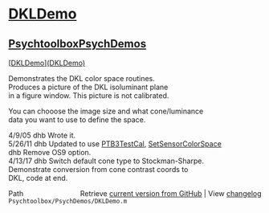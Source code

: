 # [DKLDemo](DKLDemo)
## [Psychtoolbox](Psychtoolbox)[PsychDemos](PsychDemos)

[[DKLDemo](DKLDemo)][(DKLDemo)]((DKLDemo))  
  
Demonstrates the DKL color space routines.  
Produces a picture of the DKL isoluminant plane  
in a figure window.  This picture is not calibrated.  
  
You can chooose the image size and what cone/luminance  
data you want to use to define the space.  
  
4/9/05  dhb     Wrote it.  
5/26/11   dhb     Updated to use [PTB3TestCal](PTB3TestCal), [SetSensorColorSpace](SetSensorColorSpace)  
          dhb     Remove OS9 option.  
4/13/17   dhb     Switch default cone type to Stockman-Sharpe.  
                  Demonstrate conversion from cone contrast coords to  
                  DKL, code at end.  




<div class="code_header" style="text-align:right;">
  <span style="float:left;">Path&nbsp;&nbsp;</span> <span class="counter">Retrieve <a href=
  "https://raw.github.com/Psychtoolbox-3/Psychtoolbox-3/beta/Psychtoolbox/PsychDemos/DKLDemo.m">current version from GitHub</a> | View <a href=
  "https://github.com/Psychtoolbox-3/Psychtoolbox-3/commits/beta/Psychtoolbox/PsychDemos/DKLDemo.m">changelog</a></span>
</div>
<div class="code">
  <code>Psychtoolbox/PsychDemos/DKLDemo.m</code>
</div>

